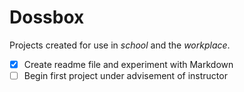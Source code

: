 # Dossbox
Projects created for use in *school* and the *workplace*.

- [x] Create readme file and experiment with Markdown
- [ ] Begin first project under advisement of instructor
